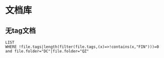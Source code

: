 # 文档库

## 无tag文档

```dataview
LIST
WHERE !file.tags|length(filter(file.tags,(x)=>!contains(x,"FIN")))=0 and file.folder="DC"|file.folder="QZ"
```
